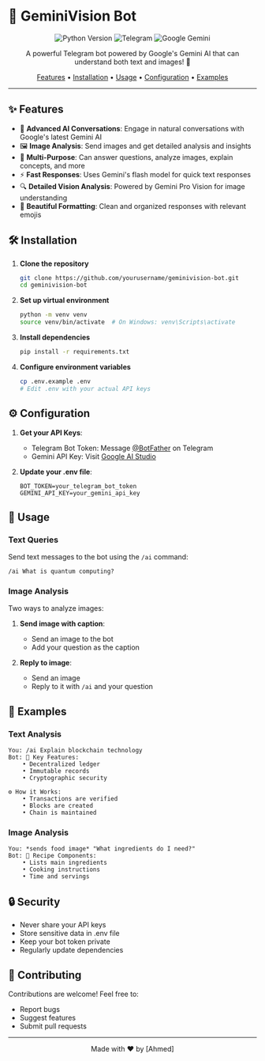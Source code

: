 # 🤖 GeminiVision Bot

<div align="center">

![Python Version](https://img.shields.io/badge/Python-3.9%2B-blue?style=for-the-badge&logo=python)
![Telegram](https://img.shields.io/badge/Telegram-Bot-blue?style=for-the-badge&logo=telegram)
![Google Gemini](https://img.shields.io/badge/Google-Gemini-red?style=for-the-badge&logo=google)

A powerful Telegram bot powered by Google's Gemini AI that can understand both text and images! 🚀

[Features](#✨-features) • [Installation](#🛠️-installation) • [Usage](#📱-usage) • [Configuration](#⚙️-configuration) • [Examples](#📸-examples)

</div>

---

## ✨ Features

- 🤖 **Advanced AI Conversations**: Engage in natural conversations with Google's latest Gemini AI
- 🖼️ **Image Analysis**: Send images and get detailed analysis and insights
- 🎯 **Multi-Purpose**: Can answer questions, analyze images, explain concepts, and more
- ⚡ **Fast Responses**: Uses Gemini's flash model for quick text responses
- 🔍 **Detailed Vision Analysis**: Powered by Gemini Pro Vision for image understanding
- 🎨 **Beautiful Formatting**: Clean and organized responses with relevant emojis

## 🛠️ Installation

1. **Clone the repository**
   ```bash
   git clone https://github.com/yourusername/geminivision-bot.git
   cd geminivision-bot
   ```

2. **Set up virtual environment**
   ```bash
   python -m venv venv
   source venv/bin/activate  # On Windows: venv\Scripts\activate
   ```

3. **Install dependencies**
   ```bash
   pip install -r requirements.txt
   ```

4. **Configure environment variables**
   ```bash
   cp .env.example .env
   # Edit .env with your actual API keys
   ```

## ⚙️ Configuration

1. **Get your API Keys**:
   - Telegram Bot Token: Message [@BotFather](https://t.me/botfather) on Telegram
   - Gemini API Key: Visit [Google AI Studio](https://makersuite.google.com/app/apikey)

2. **Update your .env file**:
   ```env
   BOT_TOKEN=your_telegram_bot_token
   GEMINI_API_KEY=your_gemini_api_key
   ```

## 📱 Usage

### Text Queries
Send text messages to the bot using the `/ai` command:
```
/ai What is quantum computing?
```

### Image Analysis
Two ways to analyze images:

1. **Send image with caption**:
   - Send an image to the bot
   - Add your question as the caption

2. **Reply to image**:
   - Send an image
   - Reply to it with `/ai` and your question

## 📸 Examples

### Text Analysis
```
You: /ai Explain blockchain technology
Bot: 🔑 Key Features:
    • Decentralized ledger
    • Immutable records
    • Cryptographic security
    
⚙️ How it Works:
    • Transactions are verified
    • Blocks are created
    • Chain is maintained
```

### Image Analysis
```
You: *sends food image* "What ingredients do I need?"
Bot: 📝 Recipe Components:
    • Lists main ingredients
    • Cooking instructions
    • Time and servings
```

## 🔒 Security

- Never share your API keys
- Store sensitive data in .env file
- Keep your bot token private
- Regularly update dependencies

## 🤝 Contributing

Contributions are welcome! Feel free to:
- Report bugs
- Suggest features
- Submit pull requests

<!-- ## 📄 License

This project is licensed under the MIT License - see the [LICENSE](LICENSE) file for details. -->

---

<div align="center">

Made with ❤️ by [Ahmed]

</div>
